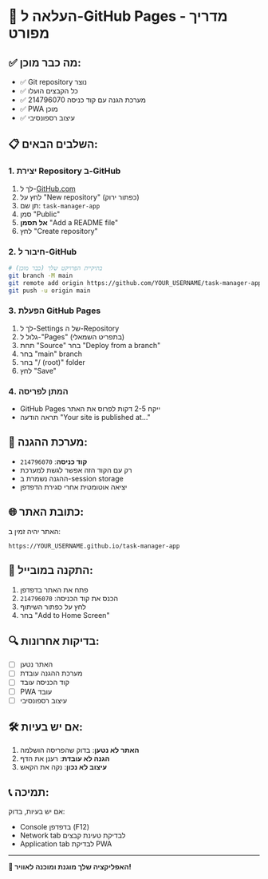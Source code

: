 # 🚀 העלאה ל-GitHub Pages - מדריך מפורט

## ✅ מה כבר מוכן:
- ✅ Git repository נוצר
- ✅ כל הקבצים הועלו
- ✅ מערכת הגנה עם קוד כניסה 214796070
- ✅ PWA מוכן
- ✅ עיצוב רספונסיבי

## 📋 השלבים הבאים:

### 1. יצירת Repository ב-GitHub
1. לך ל-[GitHub.com](https://github.com)
2. לחץ על "New repository" (כפתור ירוק)
3. תן שם: `task-manager-app`
4. סמן "Public"
5. **אל תסמן** "Add a README file"
6. לחץ "Create repository"

### 2. חיבור ל-GitHub
```bash
# בתיקיית הפרויקט שלך (כבר מוכן)
git branch -M main
git remote add origin https://github.com/YOUR_USERNAME/task-manager-app.git
git push -u origin main
```

### 3. הפעלת GitHub Pages
1. לך ל-Settings של ה-Repository
2. גלול ל-"Pages" (בתפריט השמאלי)
3. תחת "Source" בחר "Deploy from a branch"
4. בחר "main" branch
5. בחר "/ (root)" folder
6. לחץ "Save"

### 4. המתן לפריסה
- GitHub Pages ייקח 2-5 דקות לפרוס את האתר
- תראה הודעה "Your site is published at..."

## 🔐 מערכת ההגנה:
- **קוד כניסה**: `214796070`
- רק עם הקוד הזה אפשר לגשת למערכת
- ההגנה נשמרת ב-session storage
- יציאה אוטומטית אחרי סגירת הדפדפן

## 🌐 כתובת האתר:
האתר יהיה זמין ב:
```
https://YOUR_USERNAME.github.io/task-manager-app
```

## 📱 התקנה במובייל:
1. פתח את האתר בדפדפן
2. הכנס את קוד הכניסה: `214796070`
3. לחץ על כפתור השיתוף
4. בחר "Add to Home Screen"

## 🔍 בדיקות אחרונות:
- [ ] האתר נטען
- [ ] מערכת ההגנה עובדת
- [ ] קוד הכניסה עובד
- [ ] PWA עובד
- [ ] עיצוב רספונסיבי

## 🛠️ אם יש בעיות:
1. **האתר לא נטען**: בדוק שהפריסה הושלמה
2. **הגנה לא עובדת**: רענן את הדף
3. **עיצוב לא נכון**: נקה את הקאש

## 📞 תמיכה:
אם יש בעיות, בדוק:
- Console בדפדפן (F12)
- Network tab לבדיקת טעינת קבצים
- Application tab לבדיקת PWA

---

**🎉 האפליקציה שלך מוגנת ומוכנה לאוויר!** 